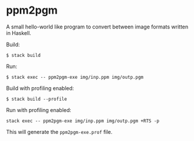 # ppm2pgm

A small hello-world like program to convert between image formats written in Haskell.

Build:

```
$ stack build
```

Run:

```
$ stack exec -- ppm2pgm-exe img/inp.ppm img/outp.pgm
```

Build with profiling enabled:

```
$ stack build --profile
```

Run with profiling enabled:

```
stack exec -- ppm2pgm-exe img/inp.ppm img/outp.pgm +RTS -p
```

This will generate the `ppm2pgm-exe.prof` file.
